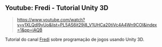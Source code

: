 ## Youtube: Fredi - Tutorial Unity 3D
> https://www.youtube.com/watch?v=v1XLQdl9yUo&list=PL5AS6it29j8_V1UHCa20tiVc4A4Wn9COI&index=1&pp=iAQB

Tutorial do canal [Fredi](https://www.youtube.com/@FrediDev) sobre programação de jogos usando Unity 3D.
